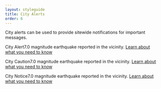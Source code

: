 ```yaml
---
layout: styleguide
title: City Alerts
order: 6
---
```


<p class="lead-in">City alerts can be used to provide sitewide notifications for important messages.</p>

<div class="preview">
  <div class="danger-alert">
    <p class="alert-content"><span class="alert-title">City Alert</span><span class="alert-message">7.0 magnitude earthquake reported in the vicinity. </span><a href="#" class="alert-action">Learn about what you need to know</a></p>
  </div>
</div> 

<div class="preview">
  <div class="caution-alert">
    <p class="alert-content"><span class="alert-title">City Caution</span><span class="alert-message">7.0 magnitude earthquake reported in the vicinity. </span><a href="#" class="alert-action">Learn about what you need to know</a></p>
  </div>
</div> 

<div class="preview">
  <div class="info-alert">
    <p class="alert-content"><span class="alert-title">City Notice</span><span class="alert-message">7.0 magnitude earthquake reported in the vicinity. </span><a href="#" class="alert-action">Learn about what you need to know</a></p>
  </div>
</div> 
